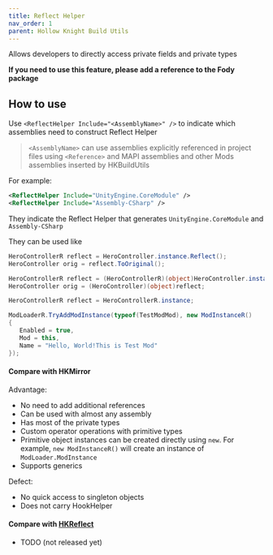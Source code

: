 ```yaml
---
title: Reflect Helper
nav_order: 1
parent: Hollow Knight Build Utils
---
```


Allows developers to directly access private fields and private types

**If you need to use this feature, please add a reference to the Fody package**


## How to use

Use `<ReflectHelper Include="<AssemblyName>" />` to indicate which assemblies need to construct Reflect Helper

> `<AssemblyName>` can use assemblies explicitly referenced in project files using `<Reference>` and MAPI assemblies and other Mods assemblies inserted by HKBuildUtils

For example:

```xml
<ReflectHelper Include="UnityEngine.CoreModule" />
<ReflectHelper Include="Assembly-CSharp" />
```

They indicate the Reflect Helper that generates `UnityEngine.CoreModule` and `Assembly-CSharp`

They can be used like

```cs
HeroControllerR reflect = HeroController.instance.Reflect();
HeroController orig = reflect.ToOriginal();
```
```cs
HeroControllerR reflect = (HeroControllerR)(object)HeroController.instance;
HeroController orig = (HeroController)(object)reflect;
```
```cs
HeroControllerR reflect = HeroControllerR.instance;
```
```cs
ModLoaderR.TryAddModInstance(typeof(TestModMod), new ModInstanceR()
{
   Enabled = true,
   Mod = this,
   Name = "Hello, World!This is Test Mod"
}); 
```

#### Compare with HKMirror

Advantage:

- No need to add additional references
- Can be used with almost any assembly
- Has most of the private types
- Custom operator operations with primitive types
- Primitive object instances can be created directly using `new`. For example, `new ModInstanceR()` will create an instance of `ModLoader.ModInstance`
- Supports generics

Defect:

- No quick access to singleton objects
- Does not carry HookHelper

#### Compare with [HKReflect](https://github.com/Clazex/HKReflect)
- TODO (not released yet)

